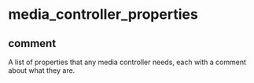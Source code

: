 # media_controller_properties
## comment

A list of properties that any media controller needs, each with a comment about what they are.
